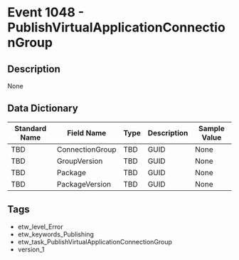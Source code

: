 # Event 1048 - PublishVirtualApplicationConnectionGroup

## Description
None

## Data Dictionary
|Standard Name|Field Name|Type|Description|Sample Value|
|---|---|---|---|---|
|TBD|ConnectionGroup|TBD|GUID|None|None|
|TBD|GroupVersion|TBD|GUID|None|None|
|TBD|Package|TBD|GUID|None|None|
|TBD|PackageVersion|TBD|GUID|None|None|

## Tags
* etw_level_Error
* etw_keywords_Publishing
* etw_task_PublishVirtualApplicationConnectionGroup
* version_1